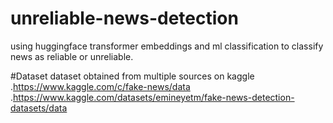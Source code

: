 # unreliable-news-detection
using huggingface transformer embeddings and ml classification to classify news as reliable or unreliable.

#Dataset
dataset obtained from multiple sources on kaggle 
.https://www.kaggle.com/c/fake-news/data
.https://www.kaggle.com/datasets/emineyetm/fake-news-detection-datasets/data


